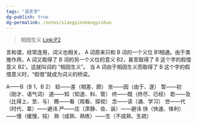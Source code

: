 ```yaml
---
tags: "语言学"
dg-publish: true
dg-permalink: /notes/xiangyinshengyishuo
---
```

>相因生义 [Link:P2](zotero://open-pdf/library/items/RSX8T33D?page=2&annotation=LVTRQEFZ)

言和谓，经常连用，词义也相关。
A 词原来只和 B 词的一个义位 B1相通。由于类推作用，A 词又取得了 B 词的另一个义位的意义 B2，甚至取得了 B 这个字的假借意义 B2‘。这就叫词的 “相因生义”。
当 A 词由于相因生义而取得了 B 这个字的假借意义时，“假借”就成为词义的桥梁。
<style> .container {font-family: sans-serif; text-align: center;} .button-wrapper button {z-index: 1;height: 40px; width: 100px; margin: 10px;padding: 5px;} .excalidraw .App-menu_top .buttonList { display: flex;} .excalidraw-wrapper { height: 800px; margin: 50px; position: relative;} :root[dir="ltr"] .excalidraw .layer-ui__wrapper .zen-mode-transition.App-menu_bottom--transition-left {transform: none;} </style><script src="https://cdn.jsdelivr.net/npm/react@17/umd/react.production.min.js"></script><script src="https://cdn.jsdelivr.net/npm/react-dom@17/umd/react-dom.production.min.js"></script><script type="text/javascript" src="https://cdn.jsdelivr.net/npm/@excalidraw/excalidraw@0/dist/excalidraw.production.min.js"></script><div id="相因生义说_2023-05-31_1019.26.excalidraw.md1"></div><script>(function(){const InitialData={"type":"excalidraw","version":2,"source":"https://github.com/zsviczian/obsidian-excalidraw-plugin/releases/tag/1.8.26","elements":[{"id":"N7R6FvPJleHXxw3lxypQf","type":"rectangle","x":-157.01143646240234,"y":-177.38532257080078,"width":62,"height":47,"angle":0,"strokeColor":"#000000","backgroundColor":"transparent","fillStyle":"hachure","strokeWidth":1,"strokeStyle":"solid","roughness":1,"opacity":100,"groupIds":[],"roundness":{"type":3},"seed":1627412996,"version":45,"versionNonce":823937724,"isDeleted":false,"boundElements":[{"id":"i6DIrS5VfpZgW5e8WYY6t","type":"arrow"},{"type":"text","id":"Fmsjroe5"}],"updated":1685499784348,"link":null,"locked":false},{"id":"Fmsjroe5","type":"text","x":-136.01143646240234,"y":-165.88532257080078,"width":20,"height":24,"angle":0,"strokeColor":"#000000","backgroundColor":"transparent","fillStyle":"hachure","strokeWidth":1,"strokeStyle":"solid","roughness":1,"opacity":100,"groupIds":[],"roundness":null,"seed":2137946500,"version":16,"versionNonce":900714244,"isDeleted":false,"boundElements":null,"updated":1685499784348,"link":null,"locked":false,"text":"旧","rawText":"旧","fontSize":20,"fontFamily":4,"textAlign":"center","verticalAlign":"middle","baseline":18,"containerId":"N7R6FvPJleHXxw3lxypQf","originalText":"旧","lineHeight":1.2},{"id":"Oa4-p-ZyHhm3EsafJr_Jx","type":"rectangle","x":-12.368568420410156,"y":-177.38529205322266,"width":62,"height":47,"angle":0,"strokeColor":"#000000","backgroundColor":"transparent","fillStyle":"hachure","strokeWidth":1,"strokeStyle":"solid","roughness":1,"opacity":100,"groupIds":[],"roundness":{"type":3},"seed":2045552900,"version":90,"versionNonce":423334716,"isDeleted":false,"boundElements":[{"id":"i6DIrS5VfpZgW5e8WYY6t","type":"arrow"},{"type":"text","id":"ZMMwzy4H"}],"updated":1685499784348,"link":null,"locked":false},{"id":"ZMMwzy4H","type":"text","x":8.631431579589844,"y":-165.88529205322266,"width":20,"height":24,"angle":0,"strokeColor":"#000000","backgroundColor":"transparent","fillStyle":"hachure","strokeWidth":1,"strokeStyle":"solid","roughness":1,"opacity":100,"groupIds":[],"roundness":null,"seed":1945692292,"version":65,"versionNonce":1483165316,"isDeleted":false,"boundElements":null,"updated":1685499784348,"link":null,"locked":false,"text":"曾","rawText":"曾","fontSize":20,"fontFamily":4,"textAlign":"center","verticalAlign":"middle","baseline":18,"containerId":"Oa4-p-ZyHhm3EsafJr_Jx","originalText":"曾","lineHeight":1.2},{"id":"-0-_BKNSmxy-I4njHlySR","type":"rectangle","x":-9.690010070800781,"y":-112.20673370361328,"width":62,"height":47,"angle":0,"strokeColor":"#000000","backgroundColor":"transparent","fillStyle":"hachure","strokeWidth":1,"strokeStyle":"solid","roughness":1,"opacity":100,"groupIds":[],"roundness":{"type":3},"seed":1901148164,"version":122,"versionNonce":1063111612,"isDeleted":false,"boundElements":[{"id":"aLMFYdbd1Qy_EAAZDy9Z_","type":"arrow"},{"type":"text","id":"AHeOgtTS"}],"updated":1685499784348,"link":null,"locked":false},{"id":"AHeOgtTS","type":"text","x":1.3099899291992188,"y":-100.70673370361328,"width":40,"height":24,"angle":0,"strokeColor":"#000000","backgroundColor":"transparent","fillStyle":"hachure","strokeWidth":1,"strokeStyle":"solid","roughness":1,"opacity":100,"groupIds":[],"roundness":null,"seed":1307809668,"version":99,"versionNonce":1191370244,"isDeleted":false,"boundElements":null,"updated":1685499784348,"link":null,"locked":false,"text":"曾不","rawText":"曾不","fontSize":20,"fontFamily":4,"textAlign":"center","verticalAlign":"middle","baseline":18,"containerId":"-0-_BKNSmxy-I4njHlySR","originalText":"曾不","lineHeight":1.2},{"id":"wprVJN1aH8K0dh4ywdDXy","type":"rectangle","x":-154.3328628540039,"y":-112.20673370361328,"width":62,"height":47,"angle":0,"strokeColor":"#000000","backgroundColor":"transparent","fillStyle":"hachure","strokeWidth":1,"strokeStyle":"solid","roughness":1,"opacity":100,"groupIds":[],"roundness":{"type":3},"seed":907937540,"version":167,"versionNonce":1168438332,"isDeleted":false,"boundElements":[{"id":"aLMFYdbd1Qy_EAAZDy9Z_","type":"arrow"},{"type":"text","id":"CK4kBpPt"}],"updated":1685499784348,"link":null,"locked":false},{"id":"CK4kBpPt","type":"text","x":-143.3328628540039,"y":-100.70673370361328,"width":40,"height":24,"angle":0,"strokeColor":"#000000","backgroundColor":"transparent","fillStyle":"hachure","strokeWidth":1,"strokeStyle":"solid","roughness":1,"opacity":100,"groupIds":[],"roundness":null,"seed":508462724,"version":149,"versionNonce":176192900,"isDeleted":false,"boundElements":null,"updated":1685499784348,"link":null,"locked":false,"text":"旧不","rawText":"旧不","fontSize":20,"fontFamily":4,"textAlign":"center","verticalAlign":"middle","baseline":18,"containerId":"wprVJN1aH8K0dh4ywdDXy","originalText":"旧不","lineHeight":1.2},{"id":"ClnDsgy7","type":"text","x":67.29212951660156,"y":-92.27819061279297,"width":95,"height":24,"angle":0,"strokeColor":"#000000","backgroundColor":"transparent","fillStyle":"hachure","strokeWidth":1,"strokeStyle":"solid","roughness":1,"opacity":100,"groupIds":[],"roundness":null,"seed":994252292,"version":34,"versionNonce":972229820,"isDeleted":false,"boundElements":null,"updated":1685499784348,"link":null,"locked":false,"text":"绝不、毫不","rawText":"绝不、毫不","fontSize":20,"fontFamily":4,"textAlign":"left","verticalAlign":"top","baseline":18,"containerId":null,"originalText":"绝不、毫不","lineHeight":1.2},{"id":"i6DIrS5VfpZgW5e8WYY6t","type":"arrow","x":-88.95787048339844,"y":-151.20674896240234,"width":68.75,"height":0.892852783203125,"angle":0,"strokeColor":"#000000","backgroundColor":"transparent","fillStyle":"hachure","strokeWidth":1,"strokeStyle":"solid","roughness":1,"opacity":100,"groupIds":[],"roundness":{"type":2},"seed":2046408068,"version":33,"versionNonce":1545481476,"isDeleted":false,"boundElements":null,"updated":1685499784348,"link":null,"locked":false,"points":[[0,0],[68.75,-0.892852783203125]],"lastCommittedPoint":null,"startBinding":{"focus":0.13219428030966848,"gap":6.053565979003906,"elementId":"N7R6FvPJleHXxw3lxypQf"},"endBinding":{"focus":-0.05360448214209424,"gap":7.839302062988281,"elementId":"Oa4-p-ZyHhm3EsafJr_Jx"},"startArrowhead":null,"endArrowhead":null},{"id":"aLMFYdbd1Qy_EAAZDy9Z_","type":"arrow","x":-84.49357604980469,"y":-78.88533782958984,"width":67.85714721679688,"height":0.89288330078125,"angle":0,"strokeColor":"#000000","backgroundColor":"transparent","fillStyle":"hachure","strokeWidth":1,"strokeStyle":"solid","roughness":1,"opacity":100,"groupIds":[],"roundness":{"type":2},"seed":2008048900,"version":46,"versionNonce":492432516,"isDeleted":false,"boundElements":null,"updated":1685499784348,"link":null,"locked":false,"points":[[0,0],[67.85714721679688,0.89288330078125]],"lastCommittedPoint":null,"startBinding":{"focus":0.3894250475210996,"gap":7.839286804199219,"elementId":"wprVJN1aH8K0dh4ywdDXy"},"endBinding":{"focus":-0.46903264737374056,"gap":6.946418762207031,"elementId":"-0-_BKNSmxy-I4njHlySR"},"startArrowhead":null,"endArrowhead":null},{"id":"ort4eBwNi_uAUeBSFTwU6","type":"rectangle","x":-151.6543197631836,"y":-5.956764221191406,"width":62,"height":47,"angle":0,"strokeColor":"#000000","backgroundColor":"transparent","fillStyle":"hachure","strokeWidth":1,"strokeStyle":"solid","roughness":1,"opacity":100,"groupIds":[],"roundness":{"type":3},"seed":234307132,"version":96,"versionNonce":1860963772,"isDeleted":false,"boundElements":[{"id":"qR4JbxKf7Ptw6x_ysSAoy","type":"arrow"},{"type":"text","id":"ijUKneYX"}],"updated":1685499784348,"link":null,"locked":false},{"id":"ijUKneYX","type":"text","x":-130.6543197631836,"y":5.543235778808594,"width":20,"height":24,"angle":0,"strokeColor":"#000000","backgroundColor":"transparent","fillStyle":"hachure","strokeWidth":1,"strokeStyle":"solid","roughness":1,"opacity":100,"groupIds":[],"roundness":null,"seed":359405244,"version":70,"versionNonce":1341242372,"isDeleted":false,"boundElements":null,"updated":1685499784348,"link":null,"locked":false,"text":"看","rawText":"看","fontSize":20,"fontFamily":4,"textAlign":"center","verticalAlign":"middle","baseline":18,"containerId":"ort4eBwNi_uAUeBSFTwU6","originalText":"看","lineHeight":1.2},{"id":"zpA4aWdAWkLnkJLsECiFA","type":"rectangle","x":-7.011451721191406,"y":-5.956733703613281,"width":62,"height":47,"angle":0,"strokeColor":"#000000","backgroundColor":"transparent","fillStyle":"hachure","strokeWidth":1,"strokeStyle":"solid","roughness":1,"opacity":100,"groupIds":[],"roundness":{"type":3},"seed":2041700156,"version":142,"versionNonce":773518908,"isDeleted":false,"boundElements":[{"id":"qR4JbxKf7Ptw6x_ysSAoy","type":"arrow"},{"type":"text","id":"9DoDO0WO"}],"updated":1685499784348,"link":null,"locked":false},{"id":"9DoDO0WO","type":"text","x":13.988548278808594,"y":5.543266296386719,"width":20,"height":24,"angle":0,"strokeColor":"#000000","backgroundColor":"transparent","fillStyle":"hachure","strokeWidth":1,"strokeStyle":"solid","roughness":1,"opacity":100,"groupIds":[],"roundness":null,"seed":1395300284,"version":121,"versionNonce":233020292,"isDeleted":false,"boundElements":null,"updated":1685499784348,"link":null,"locked":false,"text":"拟","rawText":"拟","fontSize":20,"fontFamily":4,"textAlign":"center","verticalAlign":"middle","baseline":18,"containerId":"zpA4aWdAWkLnkJLsECiFA","originalText":"拟","lineHeight":1.2},{"id":"GbhKEGJjq9FbqWUwC_psB","type":"rectangle","x":-4.332893371582031,"y":59.221824645996094,"width":62,"height":47,"angle":0,"strokeColor":"#000000","backgroundColor":"transparent","fillStyle":"hachure","strokeWidth":1,"strokeStyle":"solid","roughness":1,"opacity":100,"groupIds":[],"roundness":{"type":3},"seed":1576550460,"version":173,"versionNonce":1750650556,"isDeleted":false,"boundElements":[{"id":"oVpqSzKqQV2EWkjMb_N63","type":"arrow"},{"type":"text","id":"wH0pnPZ1"}],"updated":1685499784348,"link":null,"locked":false},{"id":"wH0pnPZ1","type":"text","x":16.66710662841797,"y":70.7218246459961,"width":20,"height":24,"angle":0,"strokeColor":"#000000","backgroundColor":"transparent","fillStyle":"hachure","strokeWidth":1,"strokeStyle":"solid","roughness":1,"opacity":100,"groupIds":[],"roundness":null,"seed":33347772,"version":154,"versionNonce":23956228,"isDeleted":false,"boundElements":null,"updated":1685499784348,"link":null,"locked":false,"text":"拟","rawText":"拟","fontSize":20,"fontFamily":4,"textAlign":"center","verticalAlign":"middle","baseline":18,"containerId":"GbhKEGJjq9FbqWUwC_psB","originalText":"拟","lineHeight":1.2},{"id":"nrn5DHNdsprNLaRWa9XDP","type":"rectangle","x":-148.97574615478516,"y":59.221824645996094,"width":62,"height":47,"angle":0,"strokeColor":"#000000","backgroundColor":"transparent","fillStyle":"hachure","strokeWidth":1,"strokeStyle":"solid","roughness":1,"opacity":100,"groupIds":[],"roundness":{"type":3},"seed":1524261180,"version":218,"versionNonce":1044879164,"isDeleted":false,"boundElements":[{"id":"oVpqSzKqQV2EWkjMb_N63","type":"arrow"},{"type":"text","id":"aHf82uRi"}],"updated":1685499784348,"link":null,"locked":false},{"id":"aHf82uRi","type":"text","x":-127.97574615478516,"y":70.7218246459961,"width":20,"height":24,"angle":0,"strokeColor":"#000000","backgroundColor":"transparent","fillStyle":"hachure","strokeWidth":1,"strokeStyle":"solid","roughness":1,"opacity":100,"groupIds":[],"roundness":null,"seed":1072880060,"version":203,"versionNonce":1561168516,"isDeleted":false,"boundElements":null,"updated":1685499784348,"link":null,"locked":false,"text":"看","rawText":"看","fontSize":20,"fontFamily":4,"textAlign":"center","verticalAlign":"middle","baseline":18,"containerId":"nrn5DHNdsprNLaRWa9XDP","originalText":"看","lineHeight":1.2},{"id":"uDu5r9lt","type":"text","x":72.64924621582031,"y":79.1503677368164,"width":40,"height":24,"angle":0,"strokeColor":"#000000","backgroundColor":"transparent","fillStyle":"hachure","strokeWidth":1,"strokeStyle":"solid","roughness":1,"opacity":100,"groupIds":[],"roundness":null,"seed":1281901116,"version":94,"versionNonce":1816743868,"isDeleted":false,"boundElements":null,"updated":1685499784348,"link":null,"locked":false,"text":"比拟","rawText":"比拟","fontSize":20,"fontFamily":4,"textAlign":"left","verticalAlign":"top","baseline":18,"containerId":null,"originalText":"比拟","lineHeight":1.2},{"id":"qR4JbxKf7Ptw6x_ysSAoy","type":"arrow","x":-83.60075378417969,"y":20.22180938720703,"width":68.75,"height":0.892852783203125,"angle":0,"strokeColor":"#000000","backgroundColor":"transparent","fillStyle":"hachure","strokeWidth":1,"strokeStyle":"solid","roughness":1,"opacity":100,"groupIds":[],"roundness":{"type":2},"seed":1729927868,"version":193,"versionNonce":1401002500,"isDeleted":false,"boundElements":null,"updated":1685499784348,"link":null,"locked":false,"points":[[0,0],[68.75,-0.892852783203125]],"lastCommittedPoint":null,"startBinding":{"focus":0.13219428030966848,"gap":6.053565979003906,"elementId":"ort4eBwNi_uAUeBSFTwU6"},"endBinding":{"focus":-0.05360448214209424,"gap":7.839302062988281,"elementId":"zpA4aWdAWkLnkJLsECiFA"},"startArrowhead":null,"endArrowhead":null},{"id":"oVpqSzKqQV2EWkjMb_N63","type":"arrow","x":-79.13645935058594,"y":92.54322052001953,"width":67.85714721679688,"height":0.89288330078125,"angle":0,"strokeColor":"#000000","backgroundColor":"transparent","fillStyle":"hachure","strokeWidth":1,"strokeStyle":"solid","roughness":1,"opacity":100,"groupIds":[],"roundness":{"type":2},"seed":1253172028,"version":205,"versionNonce":1384118332,"isDeleted":false,"boundElements":null,"updated":1685499784348,"link":null,"locked":false,"points":[[0,0],[67.85714721679688,0.89288330078125]],"lastCommittedPoint":null,"startBinding":{"focus":0.3894250475210996,"gap":7.839286804199219,"elementId":"nrn5DHNdsprNLaRWa9XDP"},"endBinding":{"focus":-0.46903264737374056,"gap":6.946418762207031,"elementId":"GbhKEGJjq9FbqWUwC_psB"},"startArrowhead":null,"endArrowhead":null},{"id":"SGYURE2Y","type":"text","x":75.32780456542969,"y":14.864662170410156,"width":95,"height":24,"angle":0,"strokeColor":"#000000","backgroundColor":"transparent","fillStyle":"hachure","strokeWidth":1,"strokeStyle":"solid","roughness":1,"opacity":100,"groupIds":[],"roundness":null,"seed":227154876,"version":152,"versionNonce":264747396,"isDeleted":false,"boundElements":null,"updated":1685499784348,"link":null,"locked":false,"text":"将要、打算","rawText":"将要、打算","fontSize":20,"fontFamily":4,"textAlign":"left","verticalAlign":"top","baseline":18,"containerId":null,"originalText":"将要、打算","lineHeight":1.2},{"id":"DWXqlg6YKEf6_qwM6Cbyu","type":"arrow","x":-53.24357604980469,"y":-142.27819061279297,"width":0.892852783203125,"height":46.4285888671875,"angle":0,"strokeColor":"#000000","backgroundColor":"transparent","fillStyle":"hachure","strokeWidth":1,"strokeStyle":"solid","roughness":1,"opacity":100,"groupIds":[],"roundness":{"type":2},"seed":1697037444,"version":24,"versionNonce":2093846716,"isDeleted":false,"boundElements":null,"updated":1685499784348,"link":null,"locked":false,"points":[[0,0],[0.892852783203125,46.4285888671875]],"lastCommittedPoint":null,"startBinding":null,"endBinding":null,"startArrowhead":null,"endArrowhead":"arrow"},{"id":"nbKI-CEI3JLsZdCTu5lMc","type":"arrow","x":-52.35072326660156,"y":31.828926086425767,"width":0.892852783203125,"height":46.4285888671875,"angle":0,"strokeColor":"#000000","backgroundColor":"transparent","fillStyle":"hachure","strokeWidth":1,"strokeStyle":"solid","roughness":1,"opacity":100,"groupIds":[],"roundness":{"type":2},"seed":700924988,"version":72,"versionNonce":756934916,"isDeleted":false,"boundElements":null,"updated":1685499784348,"link":null,"locked":false,"points":[[0,0],[0.892852783203125,46.4285888671875]],"lastCommittedPoint":null,"startBinding":null,"endBinding":null,"startArrowhead":null,"endArrowhead":"arrow"},{"id":"7fR9qPW7i46c-6LUlRdzs","type":"rectangle","x":233.78523665208104,"y":-177.04189887413628,"width":62,"height":47,"angle":0,"strokeColor":"#000000","backgroundColor":"transparent","fillStyle":"hachure","strokeWidth":1,"strokeStyle":"solid","roughness":1,"opacity":100,"groupIds":[],"roundness":{"type":3},"seed":217642684,"version":215,"versionNonce":315689404,"isDeleted":false,"boundElements":[{"id":"xQOuzJBYpJPoLawSEdk4U","type":"arrow"},{"type":"text","id":"HxiyWah0"}],"updated":1685499844112,"link":null,"locked":false},{"id":"HxiyWah0","type":"text","x":254.78523665208104,"y":-165.54189887413628,"width":20,"height":24,"angle":0,"strokeColor":"#000000","backgroundColor":"transparent","fillStyle":"hachure","strokeWidth":1,"strokeStyle":"solid","roughness":1,"opacity":100,"groupIds":[],"roundness":null,"seed":748863292,"version":197,"versionNonce":99254276,"isDeleted":false,"boundElements":null,"updated":1685499844112,"link":null,"locked":false,"text":"知","rawText":"知","fontSize":20,"fontFamily":4,"textAlign":"center","verticalAlign":"middle","baseline":18,"containerId":"7fR9qPW7i46c-6LUlRdzs","originalText":"知","lineHeight":1.2},{"id":"iXx1mCEYSMUqVboK4IhFC","type":"rectangle","x":378.4281046940732,"y":-177.04186835655815,"width":62,"height":47,"angle":0,"strokeColor":"#000000","backgroundColor":"transparent","fillStyle":"hachure","strokeWidth":1,"strokeStyle":"solid","roughness":1,"opacity":100,"groupIds":[],"roundness":{"type":3},"seed":889157564,"version":261,"versionNonce":270786436,"isDeleted":false,"boundElements":[{"id":"xQOuzJBYpJPoLawSEdk4U","type":"arrow"},{"type":"text","id":"OZeRLKDp"}],"updated":1685499844112,"link":null,"locked":false},{"id":"OZeRLKDp","type":"text","x":399.4281046940732,"y":-165.54186835655815,"width":20,"height":24,"angle":0,"strokeColor":"#000000","backgroundColor":"transparent","fillStyle":"hachure","strokeWidth":1,"strokeStyle":"solid","roughness":1,"opacity":100,"groupIds":[],"roundness":null,"seed":1915822140,"version":244,"versionNonce":1546570428,"isDeleted":false,"boundElements":null,"updated":1685499844112,"link":null,"locked":false,"text":"期","rawText":"期","fontSize":20,"fontFamily":4,"textAlign":"center","verticalAlign":"middle","baseline":18,"containerId":"iXx1mCEYSMUqVboK4IhFC","originalText":"期","lineHeight":1.2},{"id":"zOzZ7z5nj-kBETXXpFNZx","type":"rectangle","x":381.1066630436826,"y":-111.86331000694878,"width":62,"height":47,"angle":0,"strokeColor":"#000000","backgroundColor":"transparent","fillStyle":"hachure","strokeWidth":1,"strokeStyle":"solid","roughness":1,"opacity":100,"groupIds":[],"roundness":{"type":3},"seed":1545189564,"version":292,"versionNonce":1040061244,"isDeleted":false,"boundElements":[{"id":"deINqnT_ImBOlBXQYItfu","type":"arrow"},{"type":"text","id":"JlyV9f2T"}],"updated":1685499844112,"link":null,"locked":false},{"id":"JlyV9f2T","type":"text","x":402.1066630436826,"y":-100.36331000694878,"width":20,"height":24,"angle":0,"strokeColor":"#000000","backgroundColor":"transparent","fillStyle":"hachure","strokeWidth":1,"strokeStyle":"solid","roughness":1,"opacity":100,"groupIds":[],"roundness":null,"seed":509296956,"version":277,"versionNonce":923586180,"isDeleted":false,"boundElements":null,"updated":1685499844112,"link":null,"locked":false,"text":"期","rawText":"期","fontSize":20,"fontFamily":4,"textAlign":"center","verticalAlign":"middle","baseline":18,"containerId":"zOzZ7z5nj-kBETXXpFNZx","originalText":"期","lineHeight":1.2},{"id":"KLO6eQearSFSfulEJIL4O","type":"rectangle","x":236.46381026047948,"y":-111.86331000694878,"width":62,"height":47,"angle":0,"strokeColor":"#000000","backgroundColor":"transparent","fillStyle":"hachure","strokeWidth":1,"strokeStyle":"solid","roughness":1,"opacity":100,"groupIds":[],"roundness":{"type":3},"seed":542620092,"version":337,"versionNonce":888692228,"isDeleted":false,"boundElements":[{"id":"deINqnT_ImBOlBXQYItfu","type":"arrow"},{"type":"text","id":"DsoG0uWW"}],"updated":1685499844112,"link":null,"locked":false},{"id":"DsoG0uWW","type":"text","x":257.4638102604795,"y":-100.36331000694878,"width":20,"height":24,"angle":0,"strokeColor":"#000000","backgroundColor":"transparent","fillStyle":"hachure","strokeWidth":1,"strokeStyle":"solid","roughness":1,"opacity":100,"groupIds":[],"roundness":null,"seed":221323836,"version":326,"versionNonce":2076668988,"isDeleted":false,"boundElements":null,"updated":1685499844112,"link":null,"locked":false,"text":"知","rawText":"知","fontSize":20,"fontFamily":4,"textAlign":"center","verticalAlign":"middle","baseline":18,"containerId":"KLO6eQearSFSfulEJIL4O","originalText":"知","lineHeight":1.2},{"id":"O3owdtb0","type":"text","x":458.08880263108495,"y":-91.93476691612847,"width":40,"height":24,"angle":0,"strokeColor":"#000000","backgroundColor":"transparent","fillStyle":"hachure","strokeWidth":1,"strokeStyle":"solid","roughness":1,"opacity":100,"groupIds":[],"roundness":null,"seed":1539930812,"version":218,"versionNonce":130387132,"isDeleted":false,"boundElements":null,"updated":1685499844112,"link":null,"locked":false,"text":"期待","rawText":"期待","fontSize":20,"fontFamily":4,"textAlign":"left","verticalAlign":"top","baseline":18,"containerId":null,"originalText":"期待","lineHeight":1.2},{"id":"xQOuzJBYpJPoLawSEdk4U","type":"arrow","x":301.83880263108495,"y":-150.86332526573784,"width":68.75,"height":0.892852783203125,"angle":0,"strokeColor":"#000000","backgroundColor":"transparent","fillStyle":"hachure","strokeWidth":1,"strokeStyle":"solid","roughness":1,"opacity":100,"groupIds":[],"roundness":{"type":2},"seed":1455604540,"version":558,"versionNonce":1320310660,"isDeleted":false,"boundElements":null,"updated":1685499844819,"link":null,"locked":false,"points":[[0,0],[68.75,-0.892852783203125]],"lastCommittedPoint":null,"startBinding":{"elementId":"7fR9qPW7i46c-6LUlRdzs","focus":0.13219428030966848,"gap":6.053565979003906},"endBinding":{"elementId":"iXx1mCEYSMUqVboK4IhFC","focus":-0.05360448214209424,"gap":7.839302062988281},"startArrowhead":null,"endArrowhead":null},{"id":"deINqnT_ImBOlBXQYItfu","type":"arrow","x":306.3030970646787,"y":-78.54191413292534,"width":67.85714721679688,"height":0.89288330078125,"angle":0,"strokeColor":"#000000","backgroundColor":"transparent","fillStyle":"hachure","strokeWidth":1,"strokeStyle":"solid","roughness":1,"opacity":100,"groupIds":[],"roundness":{"type":2},"seed":612301756,"version":570,"versionNonce":822396676,"isDeleted":false,"boundElements":null,"updated":1685499844820,"link":null,"locked":false,"points":[[0,0],[67.85714721679688,0.89288330078125]],"lastCommittedPoint":null,"startBinding":{"elementId":"KLO6eQearSFSfulEJIL4O","focus":0.3894250475210996,"gap":7.839286804199219},"endBinding":{"elementId":"zOzZ7z5nj-kBETXXpFNZx","focus":-0.46903264737374056,"gap":6.946418762207031},"startArrowhead":null,"endArrowhead":null},{"id":"KLmUj0CI","type":"text","x":460.7673609806943,"y":-156.22047248253472,"width":40,"height":24,"angle":0,"strokeColor":"#000000","backgroundColor":"transparent","fillStyle":"hachure","strokeWidth":1,"strokeStyle":"solid","roughness":1,"opacity":100,"groupIds":[],"roundness":null,"seed":1327506492,"version":280,"versionNonce":1027566724,"isDeleted":false,"boundElements":null,"updated":1685499844112,"link":null,"locked":false,"text":"料想","rawText":"料想","fontSize":20,"fontFamily":4,"textAlign":"left","verticalAlign":"top","baseline":18,"containerId":null,"originalText":"料想","lineHeight":1.2},{"id":"SeuAJqGGs9GYVVIpLpxRN","type":"arrow","x":333.08883314866307,"y":-139.2562085665191,"width":0.892852783203125,"height":46.4285888671875,"angle":0,"strokeColor":"#000000","backgroundColor":"transparent","fillStyle":"hachure","strokeWidth":1,"strokeStyle":"solid","roughness":1,"opacity":100,"groupIds":[],"roundness":{"type":2},"seed":1283996860,"version":191,"versionNonce":1243516348,"isDeleted":false,"boundElements":null,"updated":1685499844112,"link":null,"locked":false,"points":[[0,0],[0.892852783203125,46.4285888671875]],"lastCommittedPoint":null,"startBinding":null,"endBinding":null,"startArrowhead":null,"endArrowhead":"arrow"},{"id":"dl-XeLIDRRKDWtn6XMnyz","type":"rectangle","x":239.1423838688779,"y":-1.1490766085112796,"width":62,"height":47,"angle":0,"strokeColor":"#000000","backgroundColor":"transparent","fillStyle":"hachure","strokeWidth":1,"strokeStyle":"solid","roughness":1,"opacity":100,"groupIds":[],"roundness":{"type":3},"seed":1411228804,"version":257,"versionNonce":1462189060,"isDeleted":false,"boundElements":[{"type":"text","id":"Ar65U99O"},{"id":"rQgu85ct0CF8rAmQ6y4sq","type":"arrow"}],"updated":1685499844112,"link":null,"locked":false},{"id":"Ar65U99O","type":"text","x":260.1423838688779,"y":10.35092339148872,"width":20,"height":24,"angle":0,"strokeColor":"#000000","backgroundColor":"transparent","fillStyle":"hachure","strokeWidth":1,"strokeStyle":"solid","roughness":1,"opacity":100,"groupIds":[],"roundness":null,"seed":1702786052,"version":243,"versionNonce":2130540092,"isDeleted":false,"boundElements":null,"updated":1685499844112,"link":null,"locked":false,"text":"能","rawText":"能","fontSize":20,"fontFamily":4,"textAlign":"center","verticalAlign":"middle","baseline":18,"containerId":"dl-XeLIDRRKDWtn6XMnyz","originalText":"能","lineHeight":1.2},{"id":"pbwDDno2SRHtO6xyzJNVV","type":"rectangle","x":383.7852519108701,"y":-1.1490460909331546,"width":62,"height":47,"angle":0,"strokeColor":"#000000","backgroundColor":"transparent","fillStyle":"hachure","strokeWidth":1,"strokeStyle":"solid","roughness":1,"opacity":100,"groupIds":[],"roundness":{"type":3},"seed":408563644,"version":303,"versionNonce":2028687036,"isDeleted":false,"boundElements":[{"type":"text","id":"4yUjIgXK"},{"id":"rQgu85ct0CF8rAmQ6y4sq","type":"arrow"}],"updated":1685499844112,"link":null,"locked":false},{"id":"4yUjIgXK","type":"text","x":404.7852519108701,"y":10.350953909066845,"width":20,"height":24,"angle":0,"strokeColor":"#000000","backgroundColor":"transparent","fillStyle":"hachure","strokeWidth":1,"strokeStyle":"solid","roughness":1,"opacity":100,"groupIds":[],"roundness":null,"seed":158652476,"version":299,"versionNonce":1497565956,"isDeleted":false,"boundElements":null,"updated":1685499844112,"link":null,"locked":false,"text":"但","rawText":"但","fontSize":20,"fontFamily":4,"textAlign":"center","verticalAlign":"middle","baseline":18,"containerId":"pbwDDno2SRHtO6xyzJNVV","originalText":"但","lineHeight":1.2},{"id":"sXq0UIEI8K_ZclEcEp7UV","type":"rectangle","x":386.4638102604795,"y":64.02951225867622,"width":62,"height":47,"angle":0,"strokeColor":"#000000","backgroundColor":"transparent","fillStyle":"hachure","strokeWidth":1,"strokeStyle":"solid","roughness":1,"opacity":100,"groupIds":[],"roundness":{"type":3},"seed":93618620,"version":334,"versionNonce":506661508,"isDeleted":false,"boundElements":[{"type":"text","id":"XFYTC3S3"},{"id":"MKnOQ1DXfrTDm2F_58WDG","type":"arrow"}],"updated":1685499844112,"link":null,"locked":false},{"id":"XFYTC3S3","type":"text","x":407.4638102604795,"y":75.52951225867622,"width":20,"height":24,"angle":0,"strokeColor":"#000000","backgroundColor":"transparent","fillStyle":"hachure","strokeWidth":1,"strokeStyle":"solid","roughness":1,"opacity":100,"groupIds":[],"roundness":null,"seed":1066723900,"version":323,"versionNonce":1513869244,"isDeleted":false,"boundElements":null,"updated":1685499844112,"link":null,"locked":false,"text":"但","rawText":"但","fontSize":20,"fontFamily":4,"textAlign":"center","verticalAlign":"middle","baseline":18,"containerId":"sXq0UIEI8K_ZclEcEp7UV","originalText":"但","lineHeight":1.2},{"id":"29xaE_TZ6i07dMEjzfEaM","type":"rectangle","x":241.82095747727635,"y":64.02951225867622,"width":62,"height":47,"angle":0,"strokeColor":"#000000","backgroundColor":"transparent","fillStyle":"hachure","strokeWidth":1,"strokeStyle":"solid","roughness":1,"opacity":100,"groupIds":[],"roundness":{"type":3},"seed":1635622788,"version":379,"versionNonce":1579317308,"isDeleted":false,"boundElements":[{"type":"text","id":"wWh6XXiB"},{"id":"MKnOQ1DXfrTDm2F_58WDG","type":"arrow"}],"updated":1685499844112,"link":null,"locked":false},{"id":"wWh6XXiB","type":"text","x":262.82095747727635,"y":75.52951225867622,"width":20,"height":24,"angle":0,"strokeColor":"#000000","backgroundColor":"transparent","fillStyle":"hachure","strokeWidth":1,"strokeStyle":"solid","roughness":1,"opacity":100,"groupIds":[],"roundness":null,"seed":1856027196,"version":372,"versionNonce":1703754116,"isDeleted":false,"boundElements":null,"updated":1685499844112,"link":null,"locked":false,"text":"能","rawText":"能","fontSize":20,"fontFamily":4,"textAlign":"center","verticalAlign":"middle","baseline":18,"containerId":"29xaE_TZ6i07dMEjzfEaM","originalText":"能","lineHeight":1.2},{"id":"MuiRh4mz","type":"text","x":463.4459498478818,"y":84.85093865027778,"width":40,"height":24,"angle":0,"strokeColor":"#000000","backgroundColor":"transparent","fillStyle":"hachure","strokeWidth":1,"strokeStyle":"solid","roughness":1,"opacity":100,"groupIds":[],"roundness":null,"seed":1465468420,"version":268,"versionNonce":775121156,"isDeleted":false,"boundElements":null,"updated":1685499844112,"link":null,"locked":false,"text":"尽管","rawText":"尽管","fontSize":20,"fontFamily":4,"textAlign":"left","verticalAlign":"top","baseline":18,"containerId":null,"originalText":"尽管","lineHeight":1.2},{"id":"rQgu85ct0CF8rAmQ6y4sq","type":"arrow","x":307.1959498478818,"y":25.029496999887158,"width":68.75,"height":0.892852783203125,"angle":0,"strokeColor":"#000000","backgroundColor":"transparent","fillStyle":"hachure","strokeWidth":1,"strokeStyle":"solid","roughness":1,"opacity":100,"groupIds":[],"roundness":{"type":2},"seed":1384879364,"version":697,"versionNonce":240993924,"isDeleted":false,"boundElements":null,"updated":1685499844820,"link":null,"locked":false,"points":[[0,0],[68.75,-0.892852783203125]],"lastCommittedPoint":null,"startBinding":{"elementId":"dl-XeLIDRRKDWtn6XMnyz","focus":0.13219428030966848,"gap":6.053565979003906},"endBinding":{"elementId":"pbwDDno2SRHtO6xyzJNVV","focus":-0.05360448214209424,"gap":7.839302062988281},"startArrowhead":null,"endArrowhead":null},{"id":"MKnOQ1DXfrTDm2F_58WDG","type":"arrow","x":311.66024428147557,"y":97.35090813269966,"width":67.85714721679688,"height":0.89288330078125,"angle":0,"strokeColor":"#000000","backgroundColor":"transparent","fillStyle":"hachure","strokeWidth":1,"strokeStyle":"solid","roughness":1,"opacity":100,"groupIds":[],"roundness":{"type":2},"seed":1111749124,"version":709,"versionNonce":997840388,"isDeleted":false,"boundElements":null,"updated":1685499844820,"link":null,"locked":false,"points":[[0,0],[67.85714721679688,0.89288330078125]],"lastCommittedPoint":null,"startBinding":{"elementId":"29xaE_TZ6i07dMEjzfEaM","focus":0.3894250475210996,"gap":7.839286804199219},"endBinding":{"elementId":"sXq0UIEI8K_ZclEcEp7UV","focus":-0.46903264737374056,"gap":6.946418762207031},"startArrowhead":null,"endArrowhead":null},{"id":"swJkfEjH","type":"text","x":466.1245081974912,"y":19.672349783090283,"width":55,"height":24,"angle":0,"strokeColor":"#000000","backgroundColor":"transparent","fillStyle":"hachure","strokeWidth":1,"strokeStyle":"solid","roughness":1,"opacity":100,"groupIds":[],"roundness":null,"seed":567745980,"version":337,"versionNonce":2024280508,"isDeleted":false,"boundElements":null,"updated":1685499844112,"link":null,"locked":false,"text":"只、仅","rawText":"只、仅","fontSize":20,"fontFamily":4,"textAlign":"left","verticalAlign":"top","baseline":18,"containerId":null,"originalText":"只、仅","lineHeight":1.2},{"id":"6VNXTK_tSENQrY3zdbZpL","type":"arrow","x":338.44598036545995,"y":36.63661369910591,"width":0.892852783203125,"height":46.4285888671875,"angle":0,"strokeColor":"#000000","backgroundColor":"transparent","fillStyle":"hachure","strokeWidth":1,"strokeStyle":"solid","roughness":1,"opacity":100,"groupIds":[],"roundness":{"type":2},"seed":471973692,"version":235,"versionNonce":1390934020,"isDeleted":false,"boundElements":null,"updated":1685499844112,"link":null,"locked":false,"points":[[0,0],[0.892852783203125,46.4285888671875]],"lastCommittedPoint":null,"startBinding":null,"endBinding":null,"startArrowhead":null,"endArrowhead":"arrow"},{"id":"4bTwbQ7yc72ve2zmoF98e","type":"line","x":-88.06498718261719,"y":-90.4924545288086,"width":71.42855834960938,"height":0,"angle":0,"strokeColor":"#000000","backgroundColor":"transparent","fillStyle":"hachure","strokeWidth":1,"strokeStyle":"solid","roughness":1,"opacity":100,"groupIds":[],"roundness":{"type":2},"seed":333168132,"version":40,"versionNonce":501880124,"isDeleted":true,"boundElements":null,"updated":1685499784348,"link":null,"locked":false,"points":[[0,0],[71.42855834960938,0]],"lastCommittedPoint":null,"startBinding":null,"endBinding":null,"startArrowhead":null,"endArrowhead":null}],"appState":{"theme":"light","viewBackgroundColor":"#ffffff","currentItemStrokeColor":"#000000","currentItemBackgroundColor":"transparent","currentItemFillStyle":"hachure","currentItemStrokeWidth":1,"currentItemStrokeStyle":"solid","currentItemRoughness":1,"currentItemOpacity":100,"currentItemFontFamily":4,"currentItemFontSize":20,"currentItemTextAlign":"left","currentItemStartArrowhead":null,"currentItemEndArrowhead":"arrow","scrollX":271.63231365497296,"scrollY":533.5779225276073,"zoom":{"value":0.6499999999999997},"currentItemRoundness":"round","gridSize":null,"colorPalette":{},"currentStrokeOptions":null,"previousGridSize":null},"files":{}};InitialData.scrollToContent=true;App=()=>{const e=React.useRef(null),t=React.useRef(null),[n,i]=React.useState({width:void 0,height:void 0});return React.useEffect(()=>{i({width:t.current.getBoundingClientRect().width,height:t.current.getBoundingClientRect().height});const e=()=>{i({width:t.current.getBoundingClientRect().width,height:t.current.getBoundingClientRect().height})};return window.addEventListener("resize",e),()=>window.removeEventListener("resize",e)},[t]),React.createElement(React.Fragment,null,React.createElement("div",{className:"excalidraw-wrapper",ref:t},React.createElement(ExcalidrawLib.Excalidraw,{ref:e,width:n.width,height:n.height,initialData:InitialData,viewModeEnabled:!0,zenModeEnabled:!0,gridModeEnabled:!1})))},excalidrawWrapper=document.getElementById("相因生义说_2023-05-31_1019.26.excalidraw.md1");ReactDOM.render(React.createElement(App),excalidrawWrapper);})();</script>

A——B（B 1、B 2）
较——差（相差、颇）
坐——因（由于、遂）
暂——初（刚才、语气词）
道——知（知道、料、管）
终——既（终尽、已经）
若——及（比得上、至、与）
瞧——看（观看、探视）
念——读（诵、学习）
世——代（时代、辈）——避讳
严——庄（肃静、妆、装）——避讳
快（快速、锋利）——慢（缓慢，钝）
熟（成熟、熟练）——生（不成熟、生疏）

